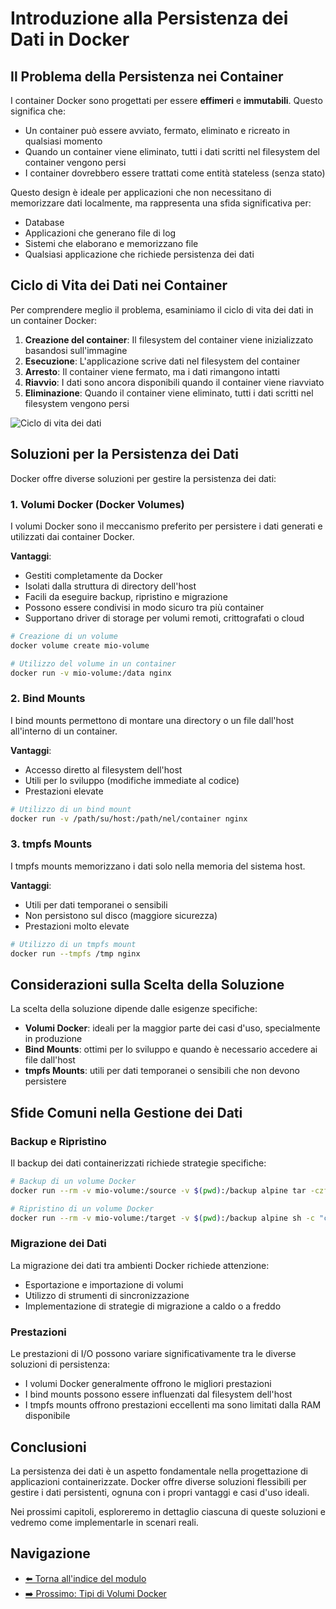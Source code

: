 # Introduzione alla Persistenza dei Dati in Docker

## Il Problema della Persistenza nei Container

I container Docker sono progettati per essere **effimeri** e **immutabili**. Questo significa che:

- Un container può essere avviato, fermato, eliminato e ricreato in qualsiasi momento
- Quando un container viene eliminato, tutti i dati scritti nel filesystem del container vengono persi
- I container dovrebbero essere trattati come entità stateless (senza stato)

Questo design è ideale per applicazioni che non necessitano di memorizzare dati localmente, ma rappresenta una sfida significativa per:

- Database
- Applicazioni che generano file di log
- Sistemi che elaborano e memorizzano file
- Qualsiasi applicazione che richiede persistenza dei dati

## Ciclo di Vita dei Dati nei Container

Per comprendere meglio il problema, esaminiamo il ciclo di vita dei dati in un container Docker:

1. **Creazione del container**: Il filesystem del container viene inizializzato basandosi sull'immagine
2. **Esecuzione**: L'applicazione scrive dati nel filesystem del container
3. **Arresto**: Il container viene fermato, ma i dati rimangono intatti
4. **Riavvio**: I dati sono ancora disponibili quando il container viene riavviato
5. **Eliminazione**: Quando il container viene eliminato, tutti i dati scritti nel filesystem vengono persi

![Ciclo di vita dei dati](https://docs.docker.com/storage/images/types-of-mounts-volume.png)

## Soluzioni per la Persistenza dei Dati

Docker offre diverse soluzioni per gestire la persistenza dei dati:

### 1. Volumi Docker (Docker Volumes)

I volumi Docker sono il meccanismo preferito per persistere i dati generati e utilizzati dai container Docker.

**Vantaggi**:
- Gestiti completamente da Docker
- Isolati dalla struttura di directory dell'host
- Facili da eseguire backup, ripristino e migrazione
- Possono essere condivisi in modo sicuro tra più container
- Supportano driver di storage per volumi remoti, crittografati o cloud

```bash
# Creazione di un volume
docker volume create mio-volume

# Utilizzo del volume in un container
docker run -v mio-volume:/data nginx
```

### 2. Bind Mounts

I bind mounts permettono di montare una directory o un file dall'host all'interno di un container.

**Vantaggi**:
- Accesso diretto al filesystem dell'host
- Utili per lo sviluppo (modifiche immediate al codice)
- Prestazioni elevate

```bash
# Utilizzo di un bind mount
docker run -v /path/su/host:/path/nel/container nginx
```

### 3. tmpfs Mounts

I tmpfs mounts memorizzano i dati solo nella memoria del sistema host.

**Vantaggi**:
- Utili per dati temporanei o sensibili
- Non persistono sul disco (maggiore sicurezza)
- Prestazioni molto elevate

```bash
# Utilizzo di un tmpfs mount
docker run --tmpfs /tmp nginx
```

## Considerazioni sulla Scelta della Soluzione

La scelta della soluzione dipende dalle esigenze specifiche:

- **Volumi Docker**: ideali per la maggior parte dei casi d'uso, specialmente in produzione
- **Bind Mounts**: ottimi per lo sviluppo e quando è necessario accedere ai file dall'host
- **tmpfs Mounts**: utili per dati temporanei o sensibili che non devono persistere

## Sfide Comuni nella Gestione dei Dati

### Backup e Ripristino

Il backup dei dati containerizzati richiede strategie specifiche:

```bash
# Backup di un volume Docker
docker run --rm -v mio-volume:/source -v $(pwd):/backup alpine tar -czf /backup/mio-volume-backup.tar.gz -C /source .

# Ripristino di un volume Docker
docker run --rm -v mio-volume:/target -v $(pwd):/backup alpine sh -c "cd /target && tar -xzf /backup/mio-volume-backup.tar.gz"
```

### Migrazione dei Dati

La migrazione dei dati tra ambienti Docker richiede attenzione:

- Esportazione e importazione di volumi
- Utilizzo di strumenti di sincronizzazione
- Implementazione di strategie di migrazione a caldo o a freddo

### Prestazioni

Le prestazioni di I/O possono variare significativamente tra le diverse soluzioni di persistenza:

- I volumi Docker generalmente offrono le migliori prestazioni
- I bind mounts possono essere influenzati dal filesystem dell'host
- I tmpfs mounts offrono prestazioni eccellenti ma sono limitati dalla RAM disponibile

## Conclusioni

La persistenza dei dati è un aspetto fondamentale nella progettazione di applicazioni containerizzate. Docker offre diverse soluzioni flessibili per gestire i dati persistenti, ognuna con i propri vantaggi e casi d'uso ideali.

Nei prossimi capitoli, esploreremo in dettaglio ciascuna di queste soluzioni e vedremo come implementarle in scenari reali.

## Navigazione

- [⬅️ Torna all'indice del modulo](../README.md)
- [➡️ Prossimo: Tipi di Volumi Docker](./02-TipiVolumi.md)